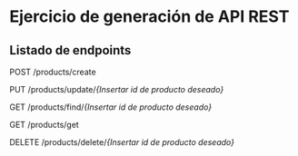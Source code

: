 # Ejercicio de generación de API REST

## Listado de endpoints

POST /products/create  

PUT /products/update/_{Insertar id de producto deseado}_  

GET /products/find/_{Insertar id de producto deseado}_  

GET /products/get  

DELETE /products/delete/_{Insertar id de producto deseado}_  

